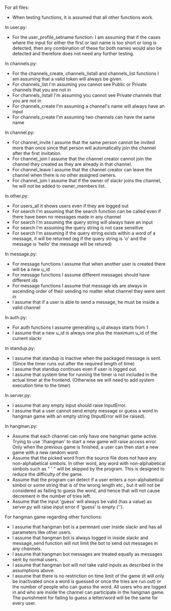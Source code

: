  For all files:
 - When testing functions, it is assumed that all other functions work.
 
 In user.py:
 - For the user_profile_setname function: I am assuming that if the cases where the input for either the first or last name is too short or long is detected, then any combination of these for both names would also be detected and therefore does not need any further testing.
 
 In channels.py:
 - For the channels_create, channels_listall and channels_list functions I am assuming that a valid token will always be given.
 - For channels_list I'm assuming you cannot see Public or Private channels that you are not in
 - For channels_listall I'm assuming you cannot see Private channels that you are not in
 - For channels_create I'm assuming a channel's name will always have an input
 - For channels_create I'm assuming two channels can have the same name
 
 In channel.py:
 - For channel_invite I assume that the same person cannot be invited more than once since that person will automatically join the channel after the first invitation.
 - For channel_join I assume that the channel creator cannot join the channel they created as they are already in that channel.
 - For channel_leave I assume that the channel creator can leave the channel when there is no other assigned owners.
 - For channel_join I assume that if the owner of slackr joins the channel, he will not be added to owner_members list.
 
 In other.py:
 - For users_all it shows users even if they are logged out
 - For search I'm assuming that the search function can be called even if there have been no messages made in any channel
 - For search I'm assuming the query string will always have an input
 - For search I'm assuming the query string is not case sensitive
 - For search I'm assuming if the query string exists within a word of a message, it will be returned (eg if the query string is 'o' and the message is 'hello' the message will be retured)
 
 In message.py:
 - For message functions I assume that when another user is created there will be a new u_id
 - For message functions I assume different messages should have different ids
 - For message functions I assume that message ids are always in ascending order of their sending no matter what channel they were sent in
 - I assume that if a user is able to send a message, he must be inside a valid channel
 
 In auth.py:
 - For auth functions I assume generating u_id always starts from 1
 - I assume that a new u_id is always one plus the maximum u_id of the current slackr

 In standup.py:
 - I assume that standup is inactive when the packaged message is sent. (Since the timer runs out after the required length of time)
 - I assume that standup continues even if user is logged out.
 - I assume that system time for running the timer is not included in the actual timer at the frontend. (Otherwise we will need to add system execution time to the timer)

 In server.py:
 - I assume that any empty input should raise InputError.
 - I assume that a user cannot send empty message or guess a word in hangman game with an empty string (InputError will be raised).

 In hangman.py:
 - Assume that each channel can only have one hangman game active. Trying to use '/hangman' to start a new game will raise access error. Only when the previous game is finished, a user can then start a new game with a new random word. 
 - Assume that the picked word from the source file does not have any non-alphabetical simbols. In other word, any word with non-alphabetical simbols such as " ' " will be skipped by the program. This is designed to reduce the difficulty of the game.
 - Assume that the program can detect if a user enters a non-alphabetical simbol or some string that is of the wrong length etc., but it will not be considered as failing to guess the word, and hence that will not cause decrement in the number of tries left.
 - Assume that the input 'guess' will always be valid (has a value) as server.py will raise input error if 'guess' is empty ('').

 For hangman game regarding other functions:
 - I assume that hangman bot is a permnant user inside slackr and has all parameters like other users.
 - I assume that hangman bot is always logged in inside slackr and message_send function will not limit the bot to send out messages in any channels.
 - I assume that hangman bot messages are treated equally as messages sent by normal users.
 - I assume that hangman bot will not take valid inputs as described in the assumptions above.
 - I assume that there is no restriction on time limit of the game (it will only be inactivated once a word is guessed or once the tries are run out) or the number of people who can guess the word. All users who are logged in and who are inside the channel can participate in the hangman game. The punishment for failing to guess a letter/word will be the same for every user.
